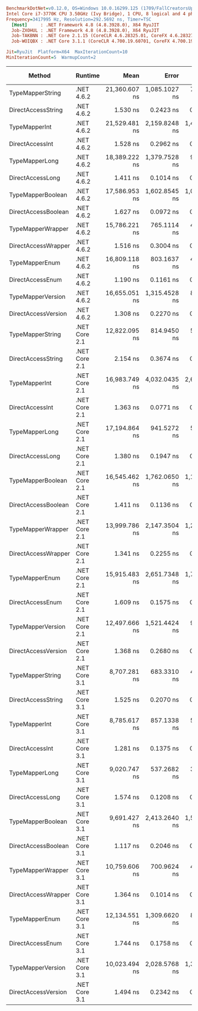 ``` ini

BenchmarkDotNet=v0.12.0, OS=Windows 10.0.16299.125 (1709/FallCreatorsUpdate/Redstone3)
Intel Core i7-3770K CPU 3.50GHz (Ivy Bridge), 1 CPU, 8 logical and 4 physical cores
Frequency=3417995 Hz, Resolution=292.5692 ns, Timer=TSC
  [Host]     : .NET Framework 4.8 (4.8.3928.0), X64 RyuJIT
  Job-ZXOHUL : .NET Framework 4.8 (4.8.3928.0), X64 RyuJIT
  Job-TAKBNN : .NET Core 2.1.15 (CoreCLR 4.6.28325.01, CoreFX 4.6.28327.02), X64 RyuJIT
  Job-WOIQBX : .NET Core 3.1.1 (CoreCLR 4.700.19.60701, CoreFX 4.700.19.60801), X64 RyuJIT

Jit=RyuJit  Platform=X64  MaxIterationCount=10  
MinIterationCount=5  WarmupCount=2  

```
|              Method |       Runtime |          Mean |         Error |        StdDev |     Ratio |  RatioSD |  Gen 0 |  Gen 1 | Gen 2 | Allocated |
|-------------------- |-------------- |--------------:|--------------:|--------------:|----------:|---------:|-------:|-------:|------:|----------:|
|    TypeMapperString |    .NET 4.6.2 | 21,360.607 ns | 1,085.1027 ns |   717.7282 ns | 14,067.09 | 1,117.98 | 0.4578 | 0.1221 |     - |    2865 B |
|  DirectAccessString |    .NET 4.6.2 |      1.530 ns |     0.2423 ns |     0.1603 ns |      1.00 |     0.00 |      - |      - |     - |         - |
|       TypeMapperInt |    .NET 4.6.2 | 21,529.481 ns | 2,159.8248 ns | 1,428.5904 ns | 14,275.53 | 2,247.05 | 0.4578 | 0.1221 |     - |    2889 B |
|     DirectAccessInt |    .NET 4.6.2 |      1.528 ns |     0.2962 ns |     0.1959 ns |      1.01 |     0.17 |      - |      - |     - |         - |
|      TypeMapperLong |    .NET 4.6.2 | 18,389.222 ns | 1,379.7528 ns |   912.6210 ns | 12,146.68 | 1,466.57 | 0.4578 | 0.1221 |     - |    2889 B |
|    DirectAccessLong |    .NET 4.6.2 |      1.411 ns |     0.1014 ns |     0.0603 ns |      0.91 |     0.11 |      - |      - |     - |         - |
|   TypeMapperBoolean |    .NET 4.6.2 | 17,586.953 ns | 1,602.8545 ns | 1,060.1890 ns | 11,623.46 | 1,515.70 | 0.4578 | 0.1221 |     - |    2889 B |
| DirectAccessBoolean |    .NET 4.6.2 |      1.627 ns |     0.0972 ns |     0.0643 ns |      1.07 |     0.11 |      - |      - |     - |         - |
|   TypeMapperWrapper |    .NET 4.6.2 | 15,786.221 ns |   765.1114 ns |   400.1681 ns | 10,200.66 | 1,035.05 | 0.4272 | 0.1221 |     - |    2729 B |
| DirectAccessWrapper |    .NET 4.6.2 |      1.516 ns |     0.3004 ns |     0.1987 ns |      1.00 |     0.14 |      - |      - |     - |         - |
|      TypeMapperEnum |    .NET 4.6.2 | 16,809.118 ns |   803.1637 ns |   477.9498 ns | 10,882.43 | 1,210.29 | 0.4272 | 0.1221 |     - |    2753 B |
|    DirectAccessEnum |    .NET 4.6.2 |      1.190 ns |     0.1161 ns |     0.0768 ns |      0.78 |     0.07 |      - |      - |     - |         - |
|   TypeMapperVersion |    .NET 4.6.2 | 16,655.051 ns | 1,315.4528 ns |   870.0906 ns | 10,986.93 | 1,229.34 | 0.4578 | 0.1221 |     - |    2865 B |
| DirectAccessVersion |    .NET 4.6.2 |      1.308 ns |     0.2270 ns |     0.1501 ns |      0.87 |     0.16 |      - |      - |     - |         - |
|    TypeMapperString | .NET Core 2.1 | 12,822.095 ns |   814.9450 ns |   539.0356 ns |  8,455.38 |   837.40 | 0.2899 | 0.1068 |     - |    1848 B |
|  DirectAccessString | .NET Core 2.1 |      2.154 ns |     0.3674 ns |     0.2430 ns |      1.41 |     0.15 |      - |      - |     - |         - |
|       TypeMapperInt | .NET Core 2.1 | 16,983.749 ns | 4,032.0435 ns | 2,666.9472 ns | 11,123.40 | 1,513.32 | 0.2899 | 0.1068 |     - |    1872 B |
|     DirectAccessInt | .NET Core 2.1 |      1.363 ns |     0.0771 ns |     0.0510 ns |      0.90 |     0.12 |      - |      - |     - |         - |
|      TypeMapperLong | .NET Core 2.1 | 17,194.864 ns |   941.5272 ns |   560.2877 ns | 11,119.77 | 1,127.09 | 0.3052 | 0.0916 |     - |    1872 B |
|    DirectAccessLong | .NET Core 2.1 |      1.380 ns |     0.1947 ns |     0.1288 ns |      0.91 |     0.10 |      - |      - |     - |         - |
|   TypeMapperBoolean | .NET Core 2.1 | 16,545.462 ns | 1,762.0650 ns | 1,165.4969 ns | 10,924.94 | 1,384.76 | 0.3052 | 0.0916 |     - |    1872 B |
| DirectAccessBoolean | .NET Core 2.1 |      1.411 ns |     0.1136 ns |     0.0676 ns |      0.91 |     0.11 |      - |      - |     - |         - |
|   TypeMapperWrapper | .NET Core 2.1 | 13,999.786 ns | 2,147.3504 ns | 1,277.8538 ns |  9,075.98 | 1,369.63 | 0.2747 | 0.0916 |     - |    1848 B |
| DirectAccessWrapper | .NET Core 2.1 |      1.341 ns |     0.2255 ns |     0.1342 ns |      0.87 |     0.14 |      - |      - |     - |         - |
|      TypeMapperEnum | .NET Core 2.1 | 15,915.483 ns | 2,651.7348 ns | 1,753.9584 ns | 10,483.66 | 1,383.96 | 0.3052 | 0.0916 |     - |    1872 B |
|    DirectAccessEnum | .NET Core 2.1 |      1.609 ns |     0.1575 ns |     0.0937 ns |      1.04 |     0.12 |      - |      - |     - |         - |
|   TypeMapperVersion | .NET Core 2.1 | 12,497.666 ns | 1,521.4424 ns |   905.3860 ns |  8,071.09 |   826.81 | 0.2747 | 0.0916 |     - |    1848 B |
| DirectAccessVersion | .NET Core 2.1 |      1.368 ns |     0.2680 ns |     0.1773 ns |      0.90 |     0.13 |      - |      - |     - |         - |
|    TypeMapperString | .NET Core 3.1 |  8,707.281 ns |   683.3310 ns |   451.9812 ns |  5,759.90 |   780.94 | 0.2899 | 0.0763 |     - |    1816 B |
|  DirectAccessString | .NET Core 3.1 |      1.525 ns |     0.2070 ns |     0.1369 ns |      1.01 |     0.12 |      - |      - |     - |         - |
|       TypeMapperInt | .NET Core 3.1 |  8,785.617 ns |   857.1338 ns |   566.9409 ns |  5,801.68 |   728.72 | 0.2899 | 0.0763 |     - |    1840 B |
|     DirectAccessInt | .NET Core 3.1 |      1.281 ns |     0.1375 ns |     0.0910 ns |      0.85 |     0.13 |      - |      - |     - |         - |
|      TypeMapperLong | .NET Core 3.1 |  9,020.747 ns |   537.2682 ns |   355.3697 ns |  5,952.32 |   623.39 | 0.2899 | 0.0763 |     - |    1840 B |
|    DirectAccessLong | .NET Core 3.1 |      1.574 ns |     0.1208 ns |     0.0799 ns |      1.04 |     0.13 |      - |      - |     - |         - |
|   TypeMapperBoolean | .NET Core 3.1 |  9,691.427 ns | 2,413.2640 ns | 1,596.2247 ns |  6,402.21 | 1,340.67 | 0.2899 | 0.0763 |     - |    1840 B |
| DirectAccessBoolean | .NET Core 3.1 |      1.117 ns |     0.2046 ns |     0.1217 ns |      0.73 |     0.13 |      - |      - |     - |         - |
|   TypeMapperWrapper | .NET Core 3.1 | 10,759.606 ns |   700.9624 ns |   463.6432 ns |  7,096.33 |   728.16 | 0.2899 | 0.0763 |     - |    1816 B |
| DirectAccessWrapper | .NET Core 3.1 |      1.364 ns |     0.1014 ns |     0.0263 ns |      0.93 |     0.07 |      - |      - |     - |         - |
|      TypeMapperEnum | .NET Core 3.1 | 12,134.551 ns | 1,309.6620 ns |   866.2603 ns |  8,001.86 |   917.10 | 0.2899 | 0.0763 |     - |    1840 B |
|    DirectAccessEnum | .NET Core 3.1 |      1.744 ns |     0.1758 ns |     0.1163 ns |      1.15 |     0.15 |      - |      - |     - |         - |
|   TypeMapperVersion | .NET Core 3.1 | 10,023.494 ns | 2,028.5768 ns | 1,341.7780 ns |  6,639.14 | 1,230.20 | 0.2899 | 0.0763 |     - |    1816 B |
| DirectAccessVersion | .NET Core 3.1 |      1.494 ns |     0.2342 ns |     0.1549 ns |      0.99 |     0.17 |      - |      - |     - |         - |
